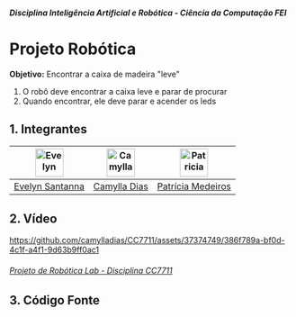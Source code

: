 ##### Disciplina Inteligência Artificial e Robótica - Ciência da Computação FEI

# Projeto Robótica
**Objetivo:** Encontrar a caixa de madeira "leve"
1.  O robô deve encontrar a caixa leve e parar de procurar
2.  Quando encontrar, ele deve parar e acender os leds

##  1. Integrantes

<div align="center">

| <img src="https://avatars.githubusercontent.com/evesantana" alt="Evelyn" width="50"/> | <img src="https://avatars.githubusercontent.com/camylladias" alt="Camylla" width="50"/> | <img src="https://avatars.githubusercontent.com/patriciamed" alt="Patricia" width="50" width="50"/>
|:------------------------------------------------------------------------------------------:|:-------------------------------------------------------------------------------------------:|:-------------------------------------------------------------------------------------------:|
| [Evelyn Santanna](https://github.com/evesantana)| [Camylla Dias](https://github.com/camylladias)| [Patrícia Medeiros](https://github.com/patriciamed)                          
</div>

##  2. Vídeo
https://github.com/camylladias/CC7711/assets/37374749/386f789a-bf0d-4c1f-a4f1-9d63b9ff0ac1
###### [Projeto de Robótica Lab - Disciplina CC7711](https://www.youtube.com/watch?v=VWcqXf4DKC0)

##  3. Código Fonte
